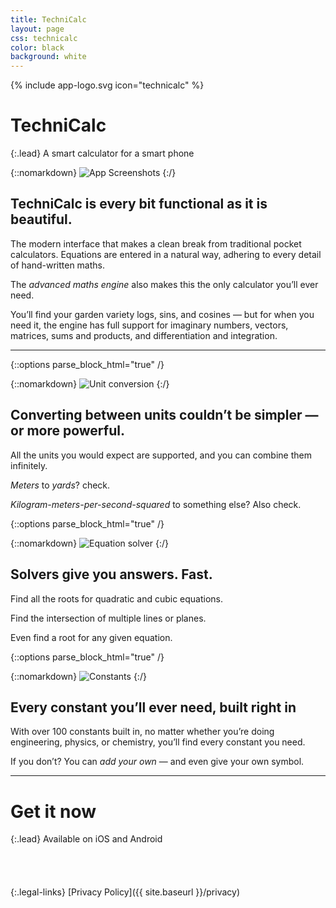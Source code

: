 ```yaml
---
title: TechniCalc
layout: page
css: technicalc
color: black
background: white
---
```


{% include app-logo.svg icon="technicalc" %}

# TechniCalc

{:.lead}
A smart calculator for a smart phone

{::nomarkdown}
<img class="promo" src="{{ site.baseurl }}/assets/technicalc-promo.png" alt="App Screenshots">
{:/}

## TechniCalc is every bit functional as it is beautiful.

The modern interface that makes a clean break from traditional pocket calculators. Equations are entered in a natural way, adhering to every detail of hand-written maths.

The _advanced maths engine_ also makes this the only calculator you&rsquo;ll ever need.

You&rsquo;ll find your garden variety logs, sins, and cosines &mdash; but for when you need it, the engine has full support for imaginary numbers, vectors, matrices, sums and products, and differentiation and integration.

---

{::options parse_block_html="true" /}

<div class="block">

{::nomarkdown}
<img class="preview" src="{{ site.baseurl }}/assets/technicalc-preview-1.png" alt="Unit conversion">
{:/}

<div class="block__content">

## Converting between units couldn&rsquo;t be simpler &mdash; or more powerful.

All the units you would expect are supported, and you can combine them infinitely.

_Meters_ to _yards_? check.

_Kilogram-meters-per-second-squared_ to something else? Also check.

</div>

</div>

{::options parse_block_html="true" /}

<div class="block block--reverse">

{::nomarkdown}
<img class="preview" src="{{ site.baseurl }}/assets/technicalc-preview-2.png" alt="Equation solver">
{:/}

<div class="block__content">

## Solvers give you answers. Fast.

Find all the roots for quadratic and cubic equations.

Find the intersection of multiple lines or planes.

Even find a root for any given equation.

</div>

</div>

{::options parse_block_html="true" /}

<div class="block">

{::nomarkdown}
<img class="preview" src="{{ site.baseurl }}/assets/technicalc-preview-3.png" alt="Constants">
{:/}

<div class="block__content">

## Every constant you&rsquo;ll ever need, built right in

With over 100 constants built in, no matter whether you&rsquo;re doing engineering, physics, or chemistry, you&rsquo;ll find every constant you need.

If you don&rsquo;t? You can _add your own_ &mdash; and even give your own symbol.

</div>

</div>

---

# Get it now

{:.lead}
Available on iOS and Android

<div class="store-links">
  <a href="https://apps.apple.com/gb/app/technicalc-calculator/id1504965415" style="display:inline-block;overflow:hidden;background:url(https://linkmaker.itunes.apple.com/en-gb/badge-lrg.svg?releaseDate=2016-09-17&kind=iossoftware&bubble=ios_apps) no-repeat;width:135px;height:40px;"></a>

{:.legal-links}
[Privacy Policy]({{ site.baseurl }}/privacy)

</div>
